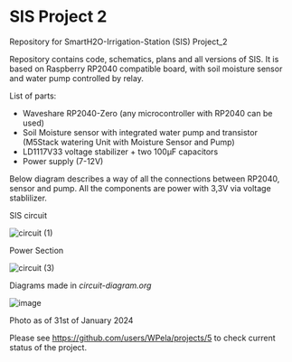 # SIS Project 2
Repository for SmartH2O-Irrigation-Station (SIS) Project_2

Repository contains code, schematics, plans and all versions of SIS. It is based on Raspberry RP2040 compatible board, with soil moisture sensor and water pump controlled by relay.

List of parts:
 - Waveshare RP2040-Zero (any microcontroller with RP2040 can be used)
 - Soil Moisture sensor with integrated water pump and transistor (M5Stack watering Unit with Moisture Sensor and Pump)
 - LD1117V33 voltage stabilizer + two 100µF capacitors
 - Power supply (7-12V)

Below diagram describes a way of all the connections between RP2040, sensor and pump. All the components are power with 3,3V via voltage stablilizer. 

  SIS circuit

![circuit (1)](https://github.com/WPela/SmartH2O-Irrigation-Station/assets/62253932/deb6506a-cac9-4464-95f8-9ece62119542)

  Power Section

![circuit (3)](https://github.com/WPela/SmartH2O-Irrigation-Station/assets/62253932/4b129ca0-6620-4c08-8d45-80d00a7767d3)


Diagrams made in *circuit-diagram.org*

![image](https://github.com/WPela/SmartH2O-Irrigation-Station/assets/62253932/a1b42221-0a9c-4626-8179-7fdab3fc0888)

Photo as of 31st of January 2024

Please see https://github.com/users/WPela/projects/5 to check current status of the project.
